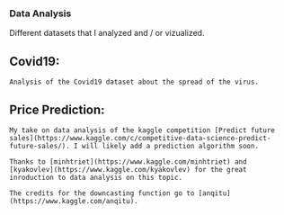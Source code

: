 ### Data Analysis

Different datasets that I analyzed and / or vizualized.

## Covid19:
    
    Analysis of the Covid19 dataset about the spread of the virus.


## Price Prediction:

    My take on data analysis of the kaggle competition [Predict future sales](https://www.kaggle.com/c/competitive-data-science-predict-future-sales/). I will likely add a prediction algorithm soon.

    Thanks to [minhtriet](https://www.kaggle.com/minhtriet) and [kyakovlev](https://www.kaggle.com/kyakovlev) for the great inroduction to data analysis on this topic.

    The credits for the downcasting function go to [anqitu](https://www.kaggle.com/anqitu).
